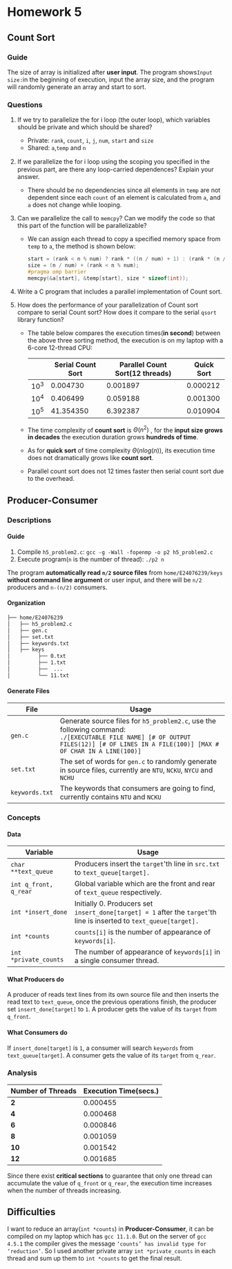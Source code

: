 # Homework 5

## Count Sort

### Guide

The size of array is initialized after **user input**. The program shows`Input size:`in the beginning of execution, input the array size, and the program will randomly generate an array and start to sort.

### Questions

1. If we try to parallelize the for i loop (the outer loop), which variables should be private and which should be shared?
   * Private: `rank`, `count`, `i`,  `j`, `num`, `start` and  `size`
   * Shared: `a`,`temp` and `n`
   
2. If we parallelize the for i loop using the scoping you speciﬁed in the previous part, are there any loop-carried dependences? Explain your answer.
   * There should be no dependencies since all elements in `temp` are not dependent since each `count` of an element is calculated from `a`, and `a` does not change while looping.
   
3. Can we parallelize the call to `memcpy`? Can we modify the code so that this part of the function will be parallelizable?

   * We can assign each thread to copy a specified memory space from `temp` to `a`, the method is shown below:

     ```c
     start = (rank < n % num) ? rank * ((n / num) + 1) : (rank * (n / num)) + n % num;
     size = (n / num) + (rank < n % num);
     #pragma omp barrier
     memcpy(&a[start], &temp[start], size * sizeof(int));
     ```

4. Write a C program that includes a parallel implementation of Count sort.

5. How does the performance of your parallelization of Count sort compare to serial Count sort? How does it compare to the serial `qsort` library function?

   * The table below compares the execution times(**in second**) between the above three sorting method, the execution is on my laptop with a 6-core 12-thread CPU:

     |        | Serial Count Sort | Parallel Count Sort(12 threads) | Quick Sort |
     | ------ | ----------------- | ------------------------------- | ---------- |
     | $10^3$ | 0.004730          | 0.001897                        | 0.000212   |
     | $10^4$ | 0.406499          | 0.059188                        | 0.001300   |
     | $10^5$ | 41.354350         | 6.392387                        | 0.010904   |

   * The time complexity of **count sort** is $\Theta(n^2)$ , for the **input size grows in decades** the execution duration grows **hundreds of time**.
   * As for **quick sort** of time complexity $\Theta(nlog(n))$, its execution time does not dramatically grows like **count sort**.
   * Parallel count sort does not 12 times faster then serial count sort due to the overhead.

## Producer-Consumer

### Descriptions

#### Guide

1. Compile `h5_problem2.c`: `gcc -g -Wall -fopenmp -o p2 h5_problem2.c`
2. Execute program(`n` is the number of thread): `./p2 n`

The program **automatically read `n/2` source files** from  `home/E24076239/keys`  **without command line argument** or user input, and there will be `n/2` producers and `n-(n/2)` consumers.

#### Organization

```html
├── home/E24076239
│   ├── h5_problem2.c
│   ├── gen.c
│   ├── set.txt
│   ├── keywords.txt
│   ├── keys
│         ├── 0.txt
│         ├── 1.txt
│         ├──  ...
│         └── 11.txt
```

#### Generate Files

| File           | Usage                                                        |
| -------------- | ------------------------------------------------------------ |
| `gen.c`        | Generate source files for `h5_problem2.c`, use the following command:  <br>`./[EXECUTABLE FILE NAME] [# OF OUTPUT FILES(12)] [# OF LINES IN A FILE(100)] [MAX # OF CHAR IN A LINE(100)]` |
| `set.txt`      | The set of words for `gen.c` to randomly generate in source files, currently are `NTU`, `NCKU`, `NYCU` and `NCHU` |
| `keywords.txt` | The keywords that consumers are going to find, currently contains `NTU` and `NCKU` |

### Concepts

#### Data

| Variable              | Usage                                                        |
| --------------------- | ------------------------------------------------------------ |
| `char **text_queue`   | Producers insert the `target`'th line in `src.txt` to `text_queue[target].` |
| `int q_front, q_rear` | Global variable which are the front and rear of `text_queue` respectively. |
| `int *insert_done`    | Initially 0. Producers set `insert_done[target] = 1` after the `target`'th line is inserted to `text_queue[target].` |
| `int *counts`         | `counts[i]` is the number of appearance of `keywords[i]`.    |
| `int *private_counts` | The number of appearance of `keywords[i]` in a single consumer thread. |

#### What Producers do

A producer of  reads text lines from its own source file and then inserts the read text to `text_queue`, once the previous operations finish, the producer set `insert_done[target]` to `1`. A producer gets the value of its `target` from `q_front`.

#### What Consumers do

If `insert_done[target]` is `1`, a consumer will search `keywords` from `text_queue[target]`. A consumer gets the value of its `target` from `q_rear`.

### Analysis

| Number of Threads | Execution Time(secs.) |
| ----------------- | --------------------- |
| **2**             | 0.000455              |
| **4**             | 0.000468              |
| **6**             | 0.000846              |
| **8**             | 0.001059              |
| **10**            | 0.001542              |
| **12**            | 0.001685              |

Since there exist **critical sections** to guarantee that only one thread can accumulate the value of `q_front` or `q_rear`, the execution time increases when the number of threads increasing.


## Difficulties

I want to reduce an array(`int *counts`) in **Producer-Consumer**, it can be compiled on my laptop which has `gcc 11.1.0`. But on the server of `gcc 4.5.1` the compiler gives the message `‘counts’ has invalid type for ‘reduction’`. So I used another private array `int *private_counts` in each thread and sum up them to `int *counts` to get the final result. 
